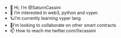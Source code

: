 - 👋 Hi, I’m @SaturnCassini
- 👀 I’m interested in web3, python and vyper.
- 🪐I’m currently learning vyper lang
- 🤍I’m looking to collaborate on other smart contracts
- 📫 How to reach me twitter.com/0xcassini

<!---
SaturnCassini/SaturnCassini is a ✨ special ✨ repository because its `README.md` (this file) appears on your GitHub profile.
You can click the Preview link to take a look at your changes.
--->
